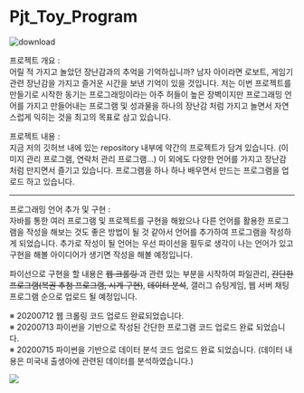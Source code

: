 # Pjt_Toy_Program

![download](https://user-images.githubusercontent.com/53751665/85842371-947a0680-b7da-11ea-8034-2f8c1d08c782.png)



프로젝트 개요 : <br>
 어릴 적 가지고 놀았던 장난감과의 추억을 기억하십니까? 남자 아이라면 로보트, 게임기 관련 장난감을 가지고 즐거운 시간을 보낸 기억이 있을 것입니다.
저는 이번 프로젝트를 만들기로 시작한 동기는 프로그래밍이라는 아주 허들이 높은 장벽이지만 프로그래밍 언어를 가지고 만들어내는 프로그램 및 성과물을
하나의 장난감 처럼 가지고 놀면서 자연스럽게 익히는 것을 최고의 목표로 삼고 있습니다.



프로젝트 내용 : <br>
 지금 저의 깃허브 내에 있는 repository 내부에 약간의 프로젝트가 담겨 있습니다. (이미지 관리 프로그램, 연락처 관리 프로그램...) 이 외에도 다양한 언어를 가지고
장난감 처럼 만지면서 즐기고 있습니다. 프로그램을 하나 하나 배우면서 만드는 프로그램을 업로드 하고 있습니다.

<hr>

프로그래밍 언어 추가 및 구현 : <br>
자바를 통한 여러 프로그램 및 프로젝트를 구현을 해왔으나 다른 언어를 활용한 프로그램을 작성을 해보는 것도 좋은 방법이 될 것 같아서 언어를 추가하여 프로그램을 작성하게
되었습니다. 추가로 작성이 될 언어는 우선 파이선을 필두로 생각이 나는 언어가 있고 구현을 해볼 아이디어가 생기면 작성을 해볼 예정입니다.

파이선으로 구현을 할 내용은 <del>웹 크롤링 </del>과 관련 있는 부분을 시작하여 파일관리, <del>간단한 프로그램(복권 추첨 프로그램, 시계 구현)</del>, <del>데이터 분석</del>, 갤러그 슈팅게임, 웹 서버 채팅프로그램 순으로 업로드 될 
예정입니다.

※ 20200712 웹 크롤링 코드 업로드 완료되었습니다.<br>
※ 20200713 파이썬을 기반으로 작성된 간단한 프로그램 코드 업로드 완료 되었습니다.<br>
※ 20200715 파이썬을 기반으로 데이터 분석 코드 업로드 완료 되었습니다. (데이터 내용은 미국내 출생아에 관련된 데이터를 분석하였습니다.)<br>

<img src="https://user-images.githubusercontent.com/53751665/86532792-7b263800-bf07-11ea-9d0c-84da74f2197b.jpg" align="left"> <br>


